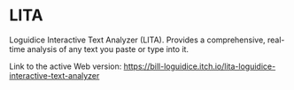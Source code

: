 # LITA
Loguidice Interactive Text Analyzer (LITA). Provides a comprehensive, real-time analysis of any text you paste or type into it.

Link to the active Web version: https://bill-loguidice.itch.io/lita-loguidice-interactive-text-analyzer
